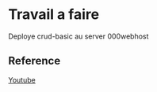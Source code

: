 # Travail a faire

Deploye crud-basic au server 000webhost

## Reference

[Youtube](https://www.youtube.com/watch?v=WXdu5HapyyE&t=136s)
